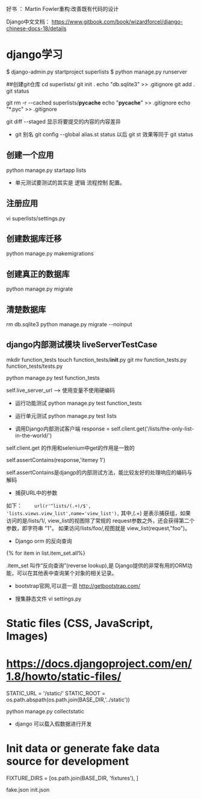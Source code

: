 好书 ：
Martin Fowler重构:改善既有代码的设计

Django中文文档：
https://www.gitbook.com/book/wizardforcel/django-chinese-docs-18/details

# django学习

$ django-admin.py  startproject superlists
$ python manage.py  runserver

##创建git仓库
cd superlists/
git init .
echo "db.sqlite3" >>  .gitignore
git add .
git status

git rm -r --cached superlists/__pycache__
echo "__pycache__" >> .gitignore
echo "*.pyc" >> .gitignore

git diff --staged
显示将要提交的内容的内容差异

+ git 别名
git config --global alias.st status
以后 git st 效果等同于  git status

## 创建一个应用
python manage.py startapp lists

+ 单元测试要测试的其实是 逻辑 流程控制 配置。


## 注册应用
vi superlists/settings.py 

## 创建数据库迁移
python manage.py  makemigrations

## 创建真正的数据库
python manage.py migrate

## 清楚数据库
rm db.sqlite3
python manage.py migrate --noinput


## django内部测试模块  liveServerTestCase
mkdir function_tests
touch function_tests/__init__.py
git mv function_tests.py function_tests/tests.py

python manage.py test function_tests

self.live_server_url   --> 使用变量不使用硬编码


+ 运行功能测试
python manage.py test function_tests

+ 运行单元测试
python manage.py test lists

+ 调用Django内部测试客户端
response = self.client.get('/lists/the-only-list-in-the-world/') 

self.client.get 的作用和selenium中get的作用是一致的

self.assertContains(response,'itemey 1')

self.assertContains是djangp的内部测试方法，能比较友好的处理响应的编码与解码

+ 捕获URL中的参数

如下：
`    url(r'^lists/(.+)/$', 'lists.views.view_list',name='view_list'),`
其中,(.+) 是表示捕获组，如果访问的是/lists/1/, view_list的视图除了常规的 request参数之外，还会获得第二个参数，即字符串 "1"。
如果访问/lists/foo/,视图就是 view_list(request,"foo")。

+ Django orm 的反向查询

{% for item in list.item_set.all%}

.item_set 叫作“反向查询”(reverse lookup),是 Django提供的非常有用的ORM功能，可以在其他表中查询某个对象的相关记录。

+ bootstrap官网,可以逛一逛
http://getbootstrap.com/

+ 搜集静态文件
vi settings.py
# Static files (CSS, JavaScript, Images)
# https://docs.djangoproject.com/en/1.8/howto/static-files/

STATIC_URL = '/static/'
STATIC_ROOT = os.path.abspath(os.path.join(BASE_DIR,'../static'))

python manage.py collectstatic

+ django 可以载入假数据进行开发
# Init data or generate fake data source for development
FIXTURE_DIRS = [os.path.join(BASE_DIR, 'fixtures'), ]

fake.json
init.json